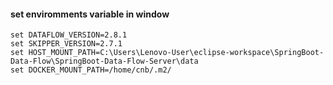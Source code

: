   #### set enviromments variable in window
  
    set DATAFLOW_VERSION=2.8.1
    set SKIPPER_VERSION=2.7.1
    set HOST_MOUNT_PATH=C:\Users\Lenovo-User\eclipse-workspace\SpringBoot-Data-Flow\SpringBoot-Data-Flow-Server\data
    set DOCKER_MOUNT_PATH=/home/cnb/.m2/
